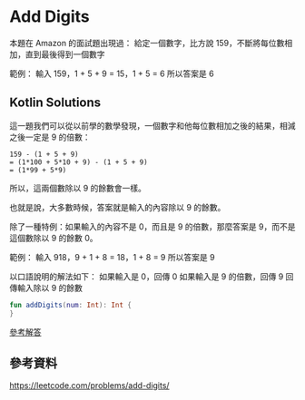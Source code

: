 # Add Digits

本題在 Amazon 的面試題出現過：
給定一個數字，比方說 159，不斷將每位數相加，直到最後得到一個數字

範例：
輸入 159，1 + 5 + 9 = 15，1 + 5 = 6
所以答案是 6

## Kotlin Solutions

這一題我們可以從以前學的數學發現，一個數字和他每位數相加之後的結果，相減之後一定是 9 的倍數：

```
159 - (1 + 5 + 9) 
= (1*100 + 5*10 + 9) - (1 + 5 + 9)
= (1*99 + 5*9)
```

所以，這兩個數除以 9 的餘數會一樣。

也就是說，大多數時候，答案就是輸入的內容除以 9 的餘數。

除了一種特例：如果輸入的內容不是 0，而且是 9 的倍數，那麼答案是 9，而不是這個數除以 9 的餘數 0。

範例：
輸入 918，9 + 1 + 8 = 18，1 + 8 = 9
所以答案是 9

以口語說明的解法如下：
如果輸入是 0，回傳 0
如果輸入是 9 的倍數，回傳 9
回傳輸入除以 9 的餘數

```kotlin
fun addDigits(num: Int): Int {
}
```

[參考解答](./kotlin/AddDigits)

##  參考資料

https://leetcode.com/problems/add-digits/
